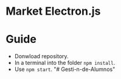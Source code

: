 # Market Electron.js

# Guide
- Donwload repository.
- In a terminal into the folder `npm install`.
- Use `npm start`.
"# Gesti-n-de-Alumnos" 
